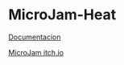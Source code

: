 # MicroJam-Heat
[Documentacion](https://docs.google.com/document/d/1AYSsz14kdViqzR_DwZIGHKUiNyNNTEGCinjHtRZoTJQ/edit)

[MicroJam itch.io](https://itch.io/jam/micro-jam-023)
